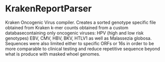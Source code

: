 # KrakenReportParser
Kraken Oncogenic Virus compiler.  Creates a sorted genotype specific file obtained from Kraken k-mer counts obtained from a custom databasecontaining
only oncogenic viruses: HPV (high and low risk genotypes) EBV, CMV, HBV, BKV, HTLV1 as well as Malassezia globosa. Sequences were also limited either to specific ORFs or 16s in order to be more comparable to clinical testing and reduce repetitive sequence beyond what is produce with masked whoel genomes. 
